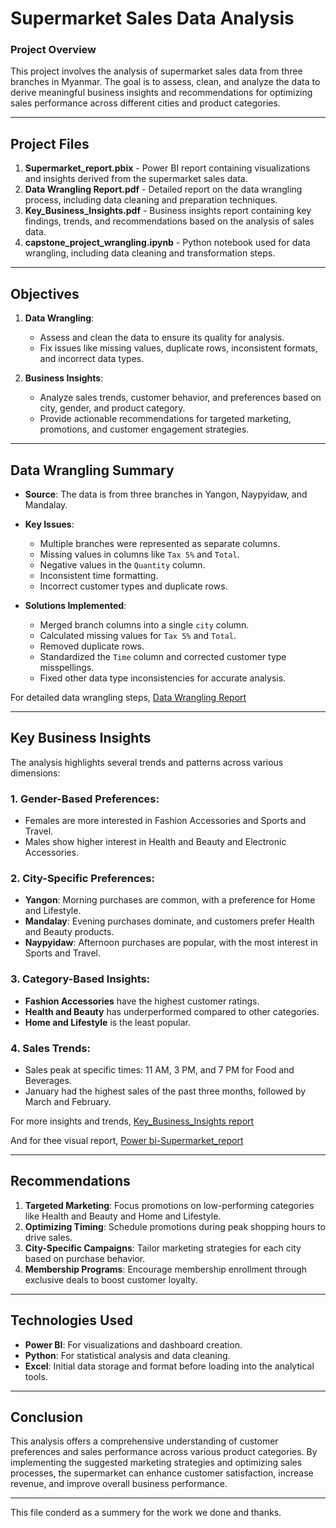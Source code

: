# Supermarket Sales Data Analysis

### Project Overview
This project involves the analysis of supermarket sales data from three branches in Myanmar. The goal is to assess, clean, and analyze the data to derive meaningful business insights and recommendations for optimizing sales performance across different cities and product categories.

---

## Project Files
1. **Supermarket_report.pbix** - Power BI report containing visualizations and insights derived from the supermarket sales data.
2. **Data Wrangling Report.pdf** - Detailed report on the data wrangling process, including data cleaning and preparation techniques.
3. **Key_Business_Insights.pdf** - Business insights report containing key findings, trends, and recommendations based on the analysis of sales data.
4. **capstone_project_wrangling.ipynb** - Python notebook used for data wrangling, including data cleaning and transformation steps.

---

## Objectives
1. **Data Wrangling**:
   - Assess and clean the data to ensure its quality for analysis.
   - Fix issues like missing values, duplicate rows, inconsistent formats, and incorrect data types.

2. **Business Insights**:
   - Analyze sales trends, customer behavior, and preferences based on city, gender, and product category.
   - Provide actionable recommendations for targeted marketing, promotions, and customer engagement strategies.

---

## Data Wrangling Summary
- **Source**: The data is from three branches in Yangon, Naypyidaw, and Mandalay.
- **Key Issues**:
  - Multiple branches were represented as separate columns.
  - Missing values in columns like `Tax 5%` and `Total`.
  - Negative values in the `Quantity` column.
  - Inconsistent time formatting.
  - Incorrect customer types and duplicate rows.
  
- **Solutions Implemented**:
  - Merged branch columns into a single `city` column.
  - Calculated missing values for `Tax 5%` and `Total`.
  - Removed duplicate rows.
  - Standardized the `Time` column and corrected customer type misspellings.
  - Fixed other data type inconsistencies for accurate analysis.

For detailed data wrangling steps, [Data Wrangling Report](https://github.com/georgeemiL787/Full-Data-analysis-project--capstone-/blob/9ed5f871bb52f8373c1dfb4a38b98d0d4247af45/Data%20Wrangling%20Report.pdf)

---

## Key Business Insights
The analysis highlights several trends and patterns across various dimensions:

### 1. Gender-Based Preferences:
- Females are more interested in Fashion Accessories and Sports and Travel.
- Males show higher interest in Health and Beauty and Electronic Accessories.

### 2. City-Specific Preferences:
- **Yangon**: Morning purchases are common, with a preference for Home and Lifestyle.
- **Mandalay**: Evening purchases dominate, and customers prefer Health and Beauty products.
- **Naypyidaw**: Afternoon purchases are popular, with the most interest in Sports and Travel.

### 3. Category-Based Insights:
- **Fashion Accessories** have the highest customer ratings.
- **Health and Beauty** has underperformed compared to other categories.
- **Home and Lifestyle** is the least popular.

### 4. Sales Trends:
- Sales peak at specific times: 11 AM, 3 PM, and 7 PM for Food and Beverages.
- January had the highest sales of the past three months, followed by March and February.

For more insights and trends, [Key_Business_Insights report](
https://github.com/georgeemiL787/Full-Data-analysis-project--capstone-/blob/9ed5f871bb52f8373c1dfb4a38b98d0d4247af45/Key_Business_Insights.pdf
)

And for thee visual report, [Power bi-Supermarket_report](
https://github.com/georgeemiL787/Full-Data-analysis-project--capstone-/blob/80b667f2b42b37f3f181d44b5fafdc4508665d39/Power%20bi-Supermarket_report.pbix
)


---

## Recommendations
1. **Targeted Marketing**: Focus promotions on low-performing categories like Health and Beauty and Home and Lifestyle.
2. **Optimizing Timing**: Schedule promotions during peak shopping hours to drive sales.
3. **City-Specific Campaigns**: Tailor marketing strategies for each city based on purchase behavior.
4. **Membership Programs**: Encourage membership enrollment through exclusive deals to boost customer loyalty.

---

## Technologies Used
- **Power BI**: For visualizations and dashboard creation.
- **Python**: For statistical analysis and data cleaning.
- **Excel**: Initial data storage and format before loading into the analytical tools.

---

## Conclusion
This analysis offers a comprehensive understanding of customer preferences and sales performance across various product categories. By implementing the suggested marketing strategies and optimizing sales processes, the supermarket can enhance customer satisfaction, increase revenue, and improve overall business performance.

---
This file conderd as a summery for the work we done and thanks.
